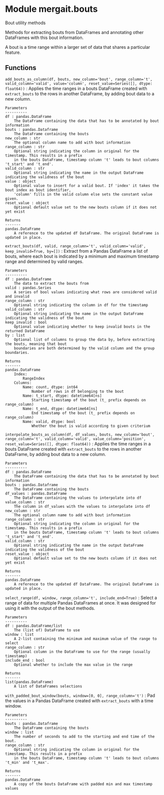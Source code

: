 Module mergait.bouts
====================
Bout utility methods

Methods for extracting bouts from DataFrames and annotating other DataFrames
with this bout information.

A bout is a time range within a larger set of data that shares a particular feature.

Functions
---------

    
`add_bouts_as_column(df, bouts, new_column='bout', range_column='t', valid_column='valid', value='column', reset_value=Series([], dtype: float64))`
:   Applies the time ranges in a bouts DataFrame created with `extract_bouts` to the rows in another DataFrame, by
    adding bout data to a new column.
    
    Parameters
    ----------
    df : pandas.DataFrame
        The DataFrame containing the data that has to be annotated by bout information
    bouts : pandas.Dataframe
        The DataFrame containing the bouts
    new_column : str
        The optional column name to add with bout information
    range_column : str
        Optional string indicating the column in original for the timestamp. This results in a prefix
        in the bouts DataFrame, timestamp column 't' leads to bout columns 't_start' and 't_end'.
    valid_column : str
        Optional string indicating the name in the output DataFrame indicating the validness of the bout
    value : object
        Optional value to insert for a valid bout. If 'index' it takes the bout index as bout identifier,
        'column' fills in the valid column else sets the constant value given.
    reset_value : object
        Optional default value set to the new bouts column if it does not yet exist
    
    Returns
    -------
    pandas.DataFrame
        A reference to the updated df DataFrame. The original DataFrame is updated in place.

    
`extract_bouts(df, valid, range_column='t', valid_column='valid', keep_invalid=True, by=[])`
:   Extract from a Pandas DataFrame a list of bouts, where each bout is indicated by a minimum and maximum
    timestamp range and determined by valid ranges.
    
    Parameters
    ----------
    df : pandas.Dataframe
        The data to extract the bouts from
    valid : pandas.Series
        A series of bool values indicating what rows are considered valid and invalid
    range_column : str
        Optional string indicating the column in df for the timestamp
    valid_column : str
        Optional string indicating the name in the output DataFrame indicating the validness of the bout
    keep_invalid : bool
        Optional value indicating whether to keep invalid bouts in the returned DataFrame
    by : list
        Optional list of columns to group the data by, before extracting the bouts, meaning that bout
        boundaries are both determined by the valid column and the group boundaries.
    
    Returns
    -------
    pandas.DataFrame
        Index:
            RangeIndex
        Columns:
            Name: count, dtype: int64
                Number of rows in df belonging to the bout
            Name: t_start, dtype: datetime64[ns]
                Starting timestamp of the bout (t_ prefix depends on range_column)
            Name: t_end, dtype: datetime64[ns]
                End timestamp of the bout (t_ prefix depends on range_column)
            Name: valid, dtype: bool
                Whether the bout is valid according to given criterium

    
`interpolate_bouts_as_column(df, df_values, bouts, new_column='bout', range_column='t', valid_column='valid', value_column='position', reset_value=Series([], dtype: float64))`
:   Applies the time ranges in a bouts DataFrame created with `extract_bouts` to the rows in another DataFrame, by
    adding bout data to a new column.
    
    Parameters
    ----------
    df : pandas.DataFrame
        The DataFrame containing the data that has to be annotated by bout information
    bouts : pandas.Dataframe
        The DataFrame containing the bouts
    df_values : pandas.DataFrame
        The DataFrame containing the values to interpolate into df
    value_column : str
        The column in df_values with the values to interpolate into df
    new_column : str
        The optional column name to add with bout information
    range_column : str
        Optional string indicating the column in original for the timestamp. This results in a prefix
        in the bouts DataFrame, timestamp column 't' leads to bout columns 't_start' and 't_end'.
    valid_column : str
        Optional string indicating the name in the output DataFrame indicating the validness of the bout
    reset_value : object
        Optional default value set to the new bouts column if it does not yet exist
    
    Returns
    -------
    pandas.DataFrame
        A reference to the updated df DataFrame. The original DataFrame is updated in place.

    
`select_range(df, window, range_column='t', include_end=True)`
:   Select a range of data for multiple Pandas DataFrames at once.
    It was designed for using it with the output of the bout methods.
    
    Parameters
    ----------
    df : pandas.DataFrame/list
        The (list of) DataFrame to use
    window : list
        A 2-list containing the minimum and maximum value of the range to select
    range_column : str
        Optional column in the DataFrame to use for the range (usually timestamp)
    include_end : bool
        Optional whether to include the max value in the range
    
    Returns
    -------
    list(pandas.DataFrame)
        A list of DataFrames selections

    
`with_padded_bout_window(bouts, window=[0, 0], range_column='t')`
:   Pad the values in a Pandas DataFrame created with `extract_bouts` with a time window.
    
    Parameters
    ----------
    bouts : pandas.Dataframe
        The DataFrame containing the bouts
    window : list
        The number of seconds to add to the starting and end time of the bout.
    range_column : str
        Optional string indicating the column in original for the timestamp. This results in a prefix
        in the bouts DataFrame, timestamp column 't' leads to bout columns 't_min' and 't_max'.
    
    Returns
    -------
    pandas.DataFrame
        A copy of the bouts DataFrame with padded min and max timestamp values